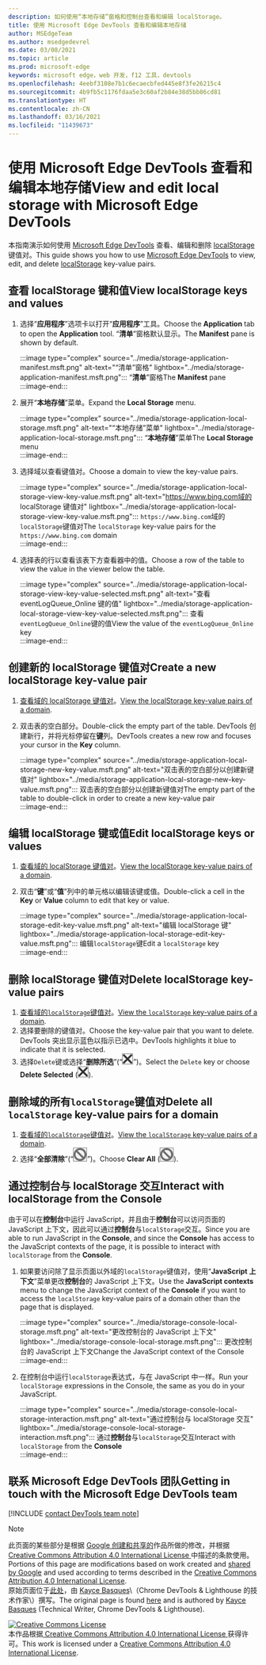 ```yaml
---
description: 如何使用“本地存储”窗格和控制台查看和编辑 localStorage。
title: 使用 Microsoft Edge DevTools 查看和编辑本地存储
author: MSEdgeTeam
ms.author: msedgedevrel
ms.date: 03/08/2021
ms.topic: article
ms.prod: microsoft-edge
keywords: microsoft edge，web 开发，f12 工具，devtools
ms.openlocfilehash: 4eebf3108e7b1c6ecaecbfed445e8f3fe26215c4
ms.sourcegitcommit: 4b9fb5c1176fdaa5e3c60af2b84e38d5bb86cd81
ms.translationtype: HT
ms.contentlocale: zh-CN
ms.lasthandoff: 03/16/2021
ms.locfileid: "11439673"
---
```

<!-- Copyright Kayce Basques 

   Licensed under the Apache License, Version 2.0 (the "License");
   you may not use this file except in compliance with the License.
   You may obtain a copy of the License at

       https://www.apache.org/licenses/LICENSE-2.0

   Unless required by applicable law or agreed to in writing, software
   distributed under the License is distributed on an "AS IS" BASIS,
   WITHOUT WARRANTIES OR CONDITIONS OF ANY KIND, either express or implied.
   See the License for the specific language governing permissions and
   limitations under the License.  -->  

# <a name="view-and-edit-local-storage-with-microsoft-edge-devtools"></a><span data-ttu-id="f13e8-104">使用 Microsoft Edge DevTools 查看和编辑本地存储</span><span class="sxs-lookup"><span data-stu-id="f13e8-104">View and edit local storage with Microsoft Edge DevTools</span></span>  

<span data-ttu-id="f13e8-105">本指南演示如何使用 [Microsoft Edge DevTools][MicrosoftEdgeDevTools] 查看、编辑和删除 [localStorage][MDNWindowsLocalStorage] 键值对。</span><span class="sxs-lookup"><span data-stu-id="f13e8-105">This guide shows you how to use [Microsoft Edge DevTools][MicrosoftEdgeDevTools] to view, edit, and delete [localStorage][MDNWindowsLocalStorage] key-value pairs.</span></span>  

## <a name="view-localstorage-keys-and-values"></a><span data-ttu-id="f13e8-106">查看 localStorage 键和值</span><span class="sxs-lookup"><span data-stu-id="f13e8-106">View localStorage keys and values</span></span>  

1.  <span data-ttu-id="f13e8-107">选择“**应用程序**”选项卡以打开“**应用程序**”工具。</span><span class="sxs-lookup"><span data-stu-id="f13e8-107">Choose the **Application** tab to open the **Application** tool.</span></span>  <span data-ttu-id="f13e8-108">“**清单**”窗格默认显示。</span><span class="sxs-lookup"><span data-stu-id="f13e8-108">The **Manifest** pane is shown by default.</span></span>  
    
    :::image type="complex" source="../media/storage-application-manifest.msft.png" alt-text="“清单”窗格" lightbox="../media/storage-application-manifest.msft.png":::
       <span data-ttu-id="f13e8-110">“**清单**”窗格</span><span class="sxs-lookup"><span data-stu-id="f13e8-110">The **Manifest** pane</span></span>  
    :::image-end:::  
    
1.  <span data-ttu-id="f13e8-111">展开“**本地存储**”菜单。</span><span class="sxs-lookup"><span data-stu-id="f13e8-111">Expand the **Local Storage** menu.</span></span>  
    
    :::image type="complex" source="../media/storage-application-local-storage.msft.png" alt-text="“本地存储”菜单" lightbox="../media/storage-application-local-storage.msft.png":::
       <span data-ttu-id="f13e8-113">“**本地存储**”菜单</span><span class="sxs-lookup"><span data-stu-id="f13e8-113">The **Local Storage** menu</span></span>  
    :::image-end:::  
    
1.  <span data-ttu-id="f13e8-114">选择域以查看键值对。</span><span class="sxs-lookup"><span data-stu-id="f13e8-114">Choose a domain to view the key-value pairs.</span></span>  
    
    :::image type="complex" source="../media/storage-application-local-storage-view-key-value.msft.png" alt-text="https://www.bing.com域的 localStorage 键值对" lightbox="../media/storage-application-local-storage-view-key-value.msft.png":::
       <span data-ttu-id="f13e8-116">`https://www.bing.com`域的`localStorage`键值对</span><span class="sxs-lookup"><span data-stu-id="f13e8-116">The `localStorage` key-value pairs for the `https://www.bing.com` domain</span></span>  
    :::image-end:::  
    
1.  <span data-ttu-id="f13e8-117">选择表的行以查看该表下方查看器中的值。</span><span class="sxs-lookup"><span data-stu-id="f13e8-117">Choose a row of the table to view the value in the viewer below the table.</span></span>  
    
    :::image type="complex" source="../media/storage-application-local-storage-view-key-value-selected.msft.png" alt-text="查看 eventLogQueue_Online 键的值" lightbox="../media/storage-application-local-storage-view-key-value-selected.msft.png":::
       <span data-ttu-id="f13e8-119">查看`eventLogQueue_Online`键的值</span><span class="sxs-lookup"><span data-stu-id="f13e8-119">View the value of the `eventLogQueue_Online` key</span></span>  
    :::image-end:::  
    
## <a name="create-a-new-localstorage-key-value-pair"></a><span data-ttu-id="f13e8-120">创建新的 localStorage 键值对</span><span class="sxs-lookup"><span data-stu-id="f13e8-120">Create a new localStorage key-value pair</span></span>  

1.  <span data-ttu-id="f13e8-121">[查看域的 localStorage 键值对](#view-localstorage-keys-and-values)。</span><span class="sxs-lookup"><span data-stu-id="f13e8-121">[View the localStorage key-value pairs of a domain](#view-localstorage-keys-and-values).</span></span>  
1.  <span data-ttu-id="f13e8-122">双击表的空白部分。</span><span class="sxs-lookup"><span data-stu-id="f13e8-122">Double-click the empty part of the table.</span></span>  <span data-ttu-id="f13e8-123">DevTools 创建新行，并将光标停留在**键**列。</span><span class="sxs-lookup"><span data-stu-id="f13e8-123">DevTools creates a new row and focuses your cursor in the **Key** column.</span></span>  
    
    :::image type="complex" source="../media/storage-application-local-storage-new-key-value.msft.png" alt-text="双击表的空白部分以创建新键值对" lightbox="../media/storage-application-local-storage-new-key-value.msft.png":::
       <span data-ttu-id="f13e8-125">双击表的空白部分以创建新键值对</span><span class="sxs-lookup"><span data-stu-id="f13e8-125">The empty part of the table to double-click in order to create a new key-value pair</span></span>  
    :::image-end:::  
    
## <a name="edit-localstorage-keys-or-values"></a><span data-ttu-id="f13e8-126">编辑 localStorage 键或值</span><span class="sxs-lookup"><span data-stu-id="f13e8-126">Edit localStorage keys or values</span></span>  

1.  <span data-ttu-id="f13e8-127">[查看域的 localStorage 键值对](#view-localstorage-keys-and-values)。</span><span class="sxs-lookup"><span data-stu-id="f13e8-127">[View the localStorage key-value pairs of a domain](#view-localstorage-keys-and-values).</span></span>  
1.  <span data-ttu-id="f13e8-128">双击“**键**”或“**值**”列中的单元格以编辑该键或值。</span><span class="sxs-lookup"><span data-stu-id="f13e8-128">Double-click a cell in the **Key** or **Value** column to edit that key or value.</span></span>  
    
    :::image type="complex" source="../media/storage-application-local-storage-edit-key-value.msft.png" alt-text="编辑 localStorage 键" lightbox="../media/storage-application-local-storage-edit-key-value.msft.png":::
       <span data-ttu-id="f13e8-130">编辑`localStorage`键</span><span class="sxs-lookup"><span data-stu-id="f13e8-130">Edit a `localStorage` key</span></span>  
    :::image-end:::  
    
## <a name="delete-localstorage-key-value-pairs"></a><span data-ttu-id="f13e8-131">删除 localStorage 键值对</span><span class="sxs-lookup"><span data-stu-id="f13e8-131">Delete localStorage key-value pairs</span></span>  

1.  <span data-ttu-id="f13e8-132">[查看域的`localStorage`键值对](#view-localstorage-keys-and-values)。</span><span class="sxs-lookup"><span data-stu-id="f13e8-132">[View the `localStorage` key-value pairs of a domain](#view-localstorage-keys-and-values).</span></span>  
1.  <span data-ttu-id="f13e8-133">选择要删除的键值对。</span><span class="sxs-lookup"><span data-stu-id="f13e8-133">Choose the key-value pair that you want to delete.</span></span>  <span data-ttu-id="f13e8-134">DevTools 突出显示蓝色以指示已选中。</span><span class="sxs-lookup"><span data-stu-id="f13e8-134">DevTools highlights it blue to indicate that it is selected.</span></span>  
1.  <span data-ttu-id="f13e8-135">选择`Delete`键或选择“**删除所选**”\(“![删除所选](../media/delete-icon.msft.png)”\)。</span><span class="sxs-lookup"><span data-stu-id="f13e8-135">Select the `Delete` key or choose **Delete Selected** \(![Delete Selected](../media/delete-icon.msft.png)\).</span></span>  
    
## <a name="delete-all-localstorage-key-value-pairs-for-a-domain"></a><span data-ttu-id="f13e8-136">删除域的所有`localStorage`键值对</span><span class="sxs-lookup"><span data-stu-id="f13e8-136">Delete all `localStorage` key-value pairs for a domain</span></span>  

1.  <span data-ttu-id="f13e8-137">[查看域的`localStorage`键值对](#view-localstorage-keys-and-values)。</span><span class="sxs-lookup"><span data-stu-id="f13e8-137">[View the `localStorage` key-value pairs of a domain](#view-localstorage-keys-and-values).</span></span>  
1.  <span data-ttu-id="f13e8-138">选择“**全部清除**”\(“![全部清除](../media/clear-icon.msft.png)”\)。</span><span class="sxs-lookup"><span data-stu-id="f13e8-138">Choose **Clear All** \(![Clear All](../media/clear-icon.msft.png)\).</span></span>  
    
## <a name="interact-with-localstorage-from-the-console"></a><span data-ttu-id="f13e8-139">通过控制台与 localStorage 交互</span><span class="sxs-lookup"><span data-stu-id="f13e8-139">Interact with localStorage from the Console</span></span>  

<span data-ttu-id="f13e8-140">由于可以在**控制台**中运行 JavaScript，并且由于**控制台**可以访问页面的 JavaScript 上下文，因此可以通过**控制台**与`localStorage`交互。</span><span class="sxs-lookup"><span data-stu-id="f13e8-140">Since you are able to run JavaScript in the **Console**, and since the **Console** has access to the JavaScript contexts of the page, it is possible to interact with `localStorage` from the **Console**.</span></span>  

1.  <span data-ttu-id="f13e8-141">如果要访问除了显示页面以外域的`localStorage`键值对，使用“**JavaScript 上下文**”菜单更改**控制台**的 JavaScript 上下文。</span><span class="sxs-lookup"><span data-stu-id="f13e8-141">Use the **JavaScript contexts** menu to change the JavaScript context of the **Console** if you want to access the `localStorage` key-value pairs of a domain other than the page that is displayed.</span></span>  
    
    :::image type="complex" source="../media/storage-console-local-storage.msft.png" alt-text="更改控制台的 JavaScript 上下文" lightbox="../media/storage-console-local-storage.msft.png":::
       <span data-ttu-id="f13e8-143">更改控制台的 JavaScript 上下文</span><span class="sxs-lookup"><span data-stu-id="f13e8-143">Change the JavaScript context of the Console</span></span>  
    :::image-end:::  
    
1.  <span data-ttu-id="f13e8-144">在控制台中运行`localStorage`表达式，与在 JavaScript 中一样。</span><span class="sxs-lookup"><span data-stu-id="f13e8-144">Run your `localStorage` expressions in the Console, the same as you do in your JavaScript.</span></span>  
    
    :::image type="complex" source="../media/storage-console-local-storage-interaction.msft.png" alt-text="通过控制台与 localStorage 交互" lightbox="../media/storage-console-local-storage-interaction.msft.png":::
       <span data-ttu-id="f13e8-146">通过**控制台**与`localStorage`交互</span><span class="sxs-lookup"><span data-stu-id="f13e8-146">Interact with `localStorage` from the **Console**</span></span>  
    :::image-end:::  
    
## <a name="getting-in-touch-with-the-microsoft-edge-devtools-team"></a><span data-ttu-id="f13e8-147">联系 Microsoft Edge DevTools 团队</span><span class="sxs-lookup"><span data-stu-id="f13e8-147">Getting in touch with the Microsoft Edge DevTools team</span></span>  

[!INCLUDE [contact DevTools team note](../includes/contact-devtools-team-note.md)]  

<!-- links -->  

[MicrosoftEdgeDevTools]: ../../devtools-guide-chromium/index.md "Microsoft Edge (Chromium) 开发人员工具| Microsoft Docs"  

[MDNWindowsLocalStorage]: https://developer.mozilla.org/docs/Web/API/Window/localStorage "Window.localStorage | MDN"  

> [!NOTE]
> <span data-ttu-id="f13e8-150">此页面的某些部分是根据 [Google 创建和共享的][GoogleSitePolicies]作品所做的修改，并根据[ Creative Commons Attribution 4.0 International License ][CCA4IL]中描述的条款使用。</span><span class="sxs-lookup"><span data-stu-id="f13e8-150">Portions of this page are modifications based on work created and [shared by Google][GoogleSitePolicies] and used according to terms described in the [Creative Commons Attribution 4.0 International License][CCA4IL].</span></span>  
> <span data-ttu-id="f13e8-151">原始页面位于[此处](https://developers.google.com/web/tools/chrome-devtools/storage/localstorage)，由 [Kayce Basques][KayceBasques]\（Chrome DevTools \& Lighthouse 的技术作家\）撰写。</span><span class="sxs-lookup"><span data-stu-id="f13e8-151">The original page is found [here](https://developers.google.com/web/tools/chrome-devtools/storage/localstorage) and is authored by [Kayce Basques][KayceBasques] \(Technical Writer, Chrome DevTools \& Lighthouse\).</span></span>  

[![Creative Commons License][CCby4Image]][CCA4IL]  
<span data-ttu-id="f13e8-153">本作品根据[ Creative Commons Attribution 4.0 International License ][CCA4IL]获得许可。</span><span class="sxs-lookup"><span data-stu-id="f13e8-153">This work is licensed under a [Creative Commons Attribution 4.0 International License][CCA4IL].</span></span>  

[CCA4IL]: https://creativecommons.org/licenses/by/4.0  
[CCby4Image]: https://i.creativecommons.org/l/by/4.0/88x31.png  
[GoogleSitePolicies]: https://developers.google.com/terms/site-policies  
[KayceBasques]: https://developers.google.com/web/resources/contributors/kaycebasques  
